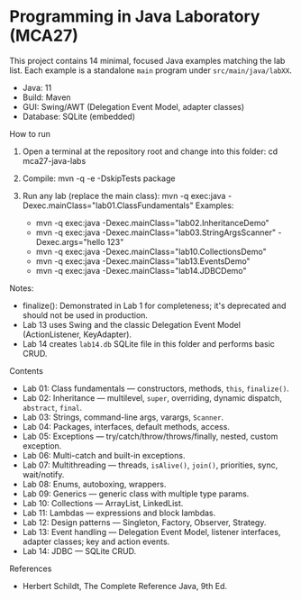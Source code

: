 # Programming in Java Laboratory (MCA27)

This project contains 14 minimal, focused Java examples matching the lab list. Each example is a standalone `main` program under `src/main/java/labXX`.

- Java: 11
- Build: Maven
- GUI: Swing/AWT (Delegation Event Model, adapter classes)
- Database: SQLite (embedded)

How to run
1) Open a terminal at the repository root and change into this folder:
   cd mca27-java-labs

2) Compile:
   mvn -q -e -DskipTests package

3) Run any lab (replace the main class):
   mvn -q exec:java -Dexec.mainClass="lab01.ClassFundamentals"
   Examples:
   - mvn -q exec:java -Dexec.mainClass="lab02.InheritanceDemo"
   - mvn -q exec:java -Dexec.mainClass="lab03.StringArgsScanner" -Dexec.args="hello 123"
   - mvn -q exec:java -Dexec.mainClass="lab10.CollectionsDemo"
   - mvn -q exec:java -Dexec.mainClass="lab13.EventsDemo"
   - mvn -q exec:java -Dexec.mainClass="lab14.JDBCDemo"

Notes:
- finalize(): Demonstrated in Lab 1 for completeness; it's deprecated and should not be used in production.
- Lab 13 uses Swing and the classic Delegation Event Model (ActionListener, KeyAdapter).
- Lab 14 creates `lab14.db` SQLite file in this folder and performs basic CRUD.

Contents
- Lab 01: Class fundamentals — constructors, methods, `this`, `finalize()`.
- Lab 02: Inheritance — multilevel, `super`, overriding, dynamic dispatch, `abstract`, `final`.
- Lab 03: Strings, command-line args, varargs, `Scanner`.
- Lab 04: Packages, interfaces, default methods, access.
- Lab 05: Exceptions — try/catch/throw/throws/finally, nested, custom exception.
- Lab 06: Multi-catch and built-in exceptions.
- Lab 07: Multithreading — threads, `isAlive()`, `join()`, priorities, sync, wait/notify.
- Lab 08: Enums, autoboxing, wrappers.
- Lab 09: Generics — generic class with multiple type params.
- Lab 10: Collections — ArrayList, LinkedList.
- Lab 11: Lambdas — expressions and block lambdas.
- Lab 12: Design patterns — Singleton, Factory, Observer, Strategy.
- Lab 13: Event handling — Delegation Event Model, listener interfaces, adapter classes; key and action events.
- Lab 14: JDBC — SQLite CRUD.

References
- Herbert Schildt, The Complete Reference Java, 9th Ed.